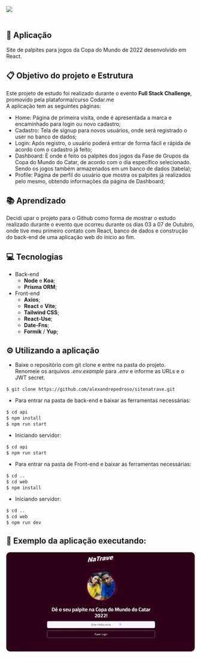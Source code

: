 <div align="start">
 <img src="https://user-images.githubusercontent.com/101142042/195394799-de11ed12-202f-4bb0-a031-10c387021f2e.png" width=300px />
</div>
<br />

## :link: Aplicação
Site de palpites para jogos da Copa do Mundo de 2022 desenvolvido em React.

## :clipboard:	Objetivo do projeto e Estrutura
Este projeto de estudo foi realizado durante o evento __Full Stack Challenge__, promovido pela plataforma/curso Codar.me <br />
A aplicação tem as seguintes páginas: <br />
- Home: Página de primeira visita, onde é apresentada a marca e encaminhado para login ou novo cadastro;
- Cadastro: Tela de signup para novos usuários, onde será registrado o user no banco de dados;
- Login: Após registro, o usuário poderá entrar de forma fácil e rápida de acordo com o cadastro já feito;
- Dashboard: É onde é feito os palpites dos jogos da Fase de Grupos da Copa do Mundo do Catar, de acordo com o dia específico selecionado. Sendo os jogos também armazenados em um banco de dados (tabela);
- Profile: Página de perfil do usuário que mostra os palpites já realizados pelo mesmo, obtendo informações da página de Dashboard;<br />
## :books:	Aprendizado
Decidi upar o projeto para o Github como forma de mostrar o estudo realizado durante o evento que ocorreu durante os dias 03 a 07 de Outubro, onde tive meu primeiro contato com React, banco de dados e construção do back-end de uma aplicação web do ínicio ao fim. 

## :computer:	Tecnologias
* Back-end
  * __Node__ e __Koa__; 
  * __Prisma ORM__;
* Front-end
  * __Axios__; 
  * __React__ e __Vite__;
  * __Tailwind CSS__; 
  * __React-Use__; 
  * __Date-Fns__; 
  * __Formik__ / __Yup__; 
## ⚙️	Utilizando a aplicação
* Baixe o repositório com git clone e entre na pasta do projeto.<br/>
  Renomeie os arquivos _.env.example_ para _.env_ e informe as URLs e o JWT secret.<br/>
```
$ git clone https://github.com/alexandrepedroso/sitenatrave.git
```
* Para entrar na pasta de back-end e baixar as ferramentas necessárias:
```
$ cd api
$ npm install
$ npm run start
```
* Iniciando servidor:
```
$ cd api
$ npm run start
```
* Para entrar na pasta de Front-end e baixar as ferramentas necessárias:
```
$ cd ..
$ cd web
$ npm install
```
* Iniciando servidor:
```
$ cd ..
$ cd web
$ npm run dev
```
## 🔎	Exemplo da aplicação executando:
<p align="center">
  <kbd>
 <img width="auto" style="border-radius: 10px" height="auto" 
 src="https://github.com/alexandrepedroso/sitenatrave/blob/master/public/imgs/GifPreview.gif" alt="Intro">
  </kbd>

